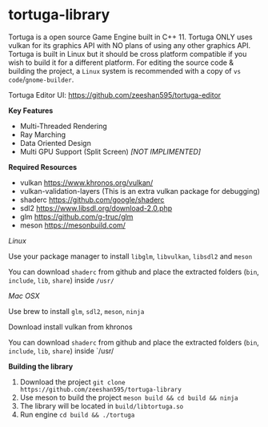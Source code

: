 # tortuga-library

Tortuga is a open source Game Engine built in C++ 11. Tortuga ONLY uses vulkan for its graphics API with NO plans of using any other graphics API. 
Tortuga is built in Linux but it should be cross platform compatible if you wish to build it for a different platform. 
For editing the source code & building the project, a `Linux` system is recommended with a copy of `vs code`/`gnome-builder`.

Tortuga Editor UI: https://github.com/zeeshan595/tortuga-editor

**Key Features**

* Multi-Threaded Rendering
* Ray Marching
* Data Oriented Design
* Multi GPU Support (Split Screen) _[NOT IMPLIMENTED]_

**Required Resources**

* vulkan https://www.khronos.org/vulkan/
* vulkan-validation-layers (This is an extra vulkan package for debugging)
* shaderc https://github.com/google/shaderc
* sdl2 https://www.libsdl.org/download-2.0.php
* glm https://github.com/g-truc/glm
* meson https://mesonbuild.com/

*Linux*

Use your package manager to install `libglm`, `libvulkan`, `libsdl2` and `meson`

You can download `shaderc` from github and place the extracted folders (`bin`, `include`, `lib`, `share`) inside `/usr/`

*Mac OSX*

Use brew to install `glm`, `sdl2`, `meson`, `ninja`

Download install vulkan from khronos

You can download `shaderc` from github and place the extracted folders (`bin`, `include`, `lib`, `share`) inside `/usr/


**Building the library**

1. Download the project `git clone https://github.com/zeeshan595/tortuga-library`
2. Use meson to build the project `meson build && cd build && ninja`
3. The library will be located in `build/libtortuga.so`
4. Run engine `cd build && ./tortuga`
